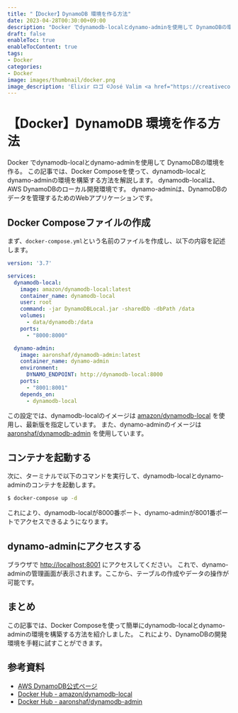 ```yaml
---
title: "【Docker】DynamoDB 環境を作る方法"
date: 2023-04-28T00:30:00+09:00
description: "Docker でdynamodb-localとdynamo-adminを使用して DynamoDBの環境を作る"
draft: false
enableToc: true
enableTocContent: true
tags: 
- Docker
categories: 
- Docker
image: images/thumbnail/docker.png
image_description: 'Elixir ロゴ ©José Valim <a href="https://creativecommons.org/licenses/by-sa/4.0" target="_blank" rel="nofollow noopener">CC 表示-継承 4.0</a>'
---
```


# 【Docker】DynamoDB 環境を作る方法
Docker でdynamodb-localとdynamo-adminを使用して DynamoDBの環境を作る。
この記事では、Docker Composeを使って、dynamodb-localとdynamo-adminの環境を構築する方法を解説します。
dynamodb-localは、AWS DynamoDBのローカル開発環境です。
dynamo-adminは、DynamoDBのデータを管理するためのWebアプリケーションです。

## Docker Composeファイルの作成
まず、`docker-compose.yml`という名前のファイルを作成し、以下の内容を記述します。

```yaml
version: '3.7'

services:
  dynamodb-local:
    image: amazon/dynamodb-local:latest
    container_name: dynamodb-local
    user: root
    command: -jar DynamoDBLocal.jar -sharedDb -dbPath /data
    volumes:
      - data/dynamodb:/data
    ports:
      - "8000:8000"

  dynamo-admin:
    image: aaronshaf/dynamodb-admin:latest
    container_name: dynamo-admin
    environment:
      DYNAMO_ENDPOINT: http://dynamodb-local:8000
    ports:
      - "8001:8001"
    depends_on:
      - dynamodb-local
```

この設定では、dynamodb-localのイメージは <a href="https://hub.docker.com/r/amazon/dynamodb-local" target="_blank" rel="nofollow noopener">amazon/dynamodb-local</a> を使用し、最新版を指定しています。
また、dynamo-adminのイメージは <a href="https://hub.docker.com/r/aaronshaf/dynamodb-admin" target="_blank" rel="nofollow noopener">aaronshaf/dynamodb-admin</a> を使用しています。

## コンテナを起動する

次に、ターミナルで以下のコマンドを実行して、dynamodb-localとdynamo-adminのコンテナを起動します。

```bash
$ docker-compose up -d
```

これにより、dynamodb-localが8000番ポート、dynamo-adminが8001番ポートでアクセスできるようになります。

## dynamo-adminにアクセスする

ブラウザで <a href="http://localhost:8001" target="_blank" rel="nofollow noopener">http://localhost:8001</a> にアクセスしてください。
これで、dynamo-adminの管理画面が表示されます。ここから、テーブルの作成やデータの操作が可能です。

## まとめ
この記事では、Docker Composeを使って簡単にdynamodb-localとdynamo-adminの環境を構築する方法を紹介しました。
これにより、DynamoDBの開発環境を手軽に試すことができます。

## 参考資料
* <a href="https://aws.amazon.com/jp/dynamodb/" target="_blank" rel="nofollow noopener">AWS DynamoDB公式ページ</a>
* <a href="https://hub.docker.com/r/amazon/dynamodb-local" target="_blank" rel="nofollow noopener">Docker Hub - amazon/dynamodb-local</a>
* <a href="https://hub.docker.com/r/aaronshaf/dynamodb-admin" target="_blank" rel="nofollow noopener">Docker Hub - aaronshaf/dynamodb-admin</a>